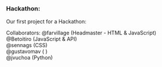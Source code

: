 ##
### Hackathon:

Our first project for a Hackathon:

  Collaborators:
  @farvillage (Headmaster - HTML & JavaScript) <br/>
  @Betoitiro (JavaScript & API) <br/>
  @sennags (CSS) <br/>
  @gustavomav ( ) <br/>
  @jvuchoa (Python)<br/>
##
